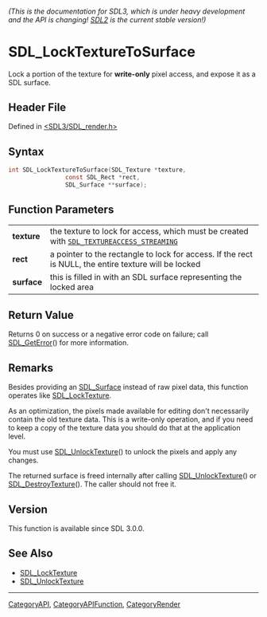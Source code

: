 ###### (This is the documentation for SDL3, which is under heavy development and the API is changing! [SDL2](https://wiki.libsdl.org/SDL2/) is the current stable version!)
# SDL_LockTextureToSurface

Lock a portion of the texture for **write-only** pixel access, and expose it as a SDL surface.

## Header File

Defined in [<SDL3/SDL_render.h>](https://github.com/libsdl-org/SDL/blob/main/include/SDL3/SDL_render.h)

## Syntax

```c
int SDL_LockTextureToSurface(SDL_Texture *texture,
                const SDL_Rect *rect,
                SDL_Surface **surface);
```

## Function Parameters

|                 |                                                                                                                         |
| --------------- | ----------------------------------------------------------------------------------------------------------------------- |
| **texture**     | the texture to lock for access, which must be created with [`SDL_TEXTUREACCESS_STREAMING`](SDL_TEXTUREACCESS_STREAMING) |
| **rect**        | a pointer to the rectangle to lock for access. If the rect is NULL, the entire texture will be locked                   |
| **surface**     | this is filled in with an SDL surface representing the locked area                                                      |

## Return Value

Returns 0 on success or a negative error code on failure; call
[SDL_GetError](SDL_GetError)() for more information.

## Remarks

Besides providing an [SDL_Surface](SDL_Surface) instead of raw pixel data,
this function operates like [SDL_LockTexture](SDL_LockTexture).

As an optimization, the pixels made available for editing don't necessarily
contain the old texture data. This is a write-only operation, and if you
need to keep a copy of the texture data you should do that at the
application level.

You must use [SDL_UnlockTexture](SDL_UnlockTexture)() to unlock the pixels
and apply any changes.

The returned surface is freed internally after calling
[SDL_UnlockTexture](SDL_UnlockTexture)() or
[SDL_DestroyTexture](SDL_DestroyTexture)(). The caller should not free it.

## Version

This function is available since SDL 3.0.0.

## See Also

- [SDL_LockTexture](SDL_LockTexture)
- [SDL_UnlockTexture](SDL_UnlockTexture)

----
[CategoryAPI](CategoryAPI), [CategoryAPIFunction](CategoryAPIFunction), [CategoryRender](CategoryRender)

